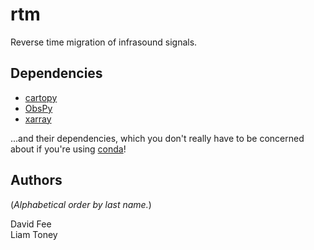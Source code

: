 rtm
===

Reverse time migration of infrasound signals.

Dependencies
------------

* [cartopy](https://scitools.org.uk/cartopy/docs/latest/)
* [ObsPy](http://docs.obspy.org/)
* [xarray](http://xarray.pydata.org/en/stable/)

...and their dependencies, which you don't really have to be concerned about if
you're using [conda](https://docs.conda.io/projects/conda/en/latest/index.html)!

Authors
-------

(_Alphabetical order by last name._)

David Fee  
Liam Toney

